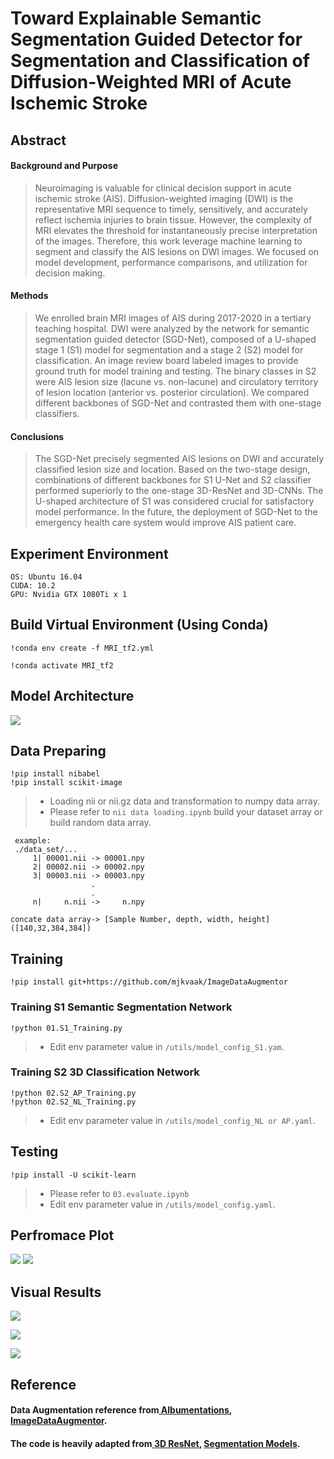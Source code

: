 # Toward Explainable Semantic Segmentation Guided Detector for Segmentation and Classification of Diffusion-Weighted MRI of Acute Ischemic Stroke
## Abstract
#### Background and Purpose
> Neuroimaging is valuable for clinical decision support in acute ischemic stroke (AIS). Diffusion-weighted imaging (DWI) is the representative MRI sequence to timely, sensitively, and accurately reflect ischemia injuries to brain tissue. However, the complexity of MRI elevates the threshold for instantaneously precise interpretation of the images. Therefore, this work leverage machine learning to segment and classify the AIS lesions on DWI images. We focused on model development, performance comparisons, and utilization for decision making.
#### Methods
> We enrolled brain MRI images of AIS during 2017-2020 in a tertiary teaching hospital. DWI were analyzed by the network for semantic segmentation guided detector (SGD-Net), composed of a U-shaped stage 1 (S1) model for segmentation and a stage 2 (S2) model for classification. An image review board labeled images to provide ground truth for model training and testing. The binary classes in S2 were AIS lesion size (lacune vs. non-lacune) and circulatory territory of lesion location (anterior vs. posterior circulation). We compared different backbones of SGD-Net and contrasted them with one-stage classifiers.
#### Conclusions
> The SGD-Net precisely segmented AIS lesions on DWI and accurately classified lesion size and location. Based on the two-stage design, combinations of different backbones for S1 U-Net and S2 classifier performed superiorly to the one-stage 3D-ResNet and 3D-CNNs. The U-shaped architecture of S1 was considered crucial for satisfactory model performance. In the future, the deployment of SGD-Net to the emergency health care system would improve AIS patient care. 

## Experiment Environment

```
OS: Ubuntu 16.04
CUDA: 10.2
GPU: Nvidia GTX 1080Ti x 1
```
## Build Virtual Environment (Using Conda)

```
!conda env create -f MRI_tf2.yml

!conda activate MRI_tf2
```
## Model Architecture
<img src='https://github.com/IlikeBB/F3DD/blob/main/plot_results/%E6%9E%B6%E6%A7%8B%E5%9C%96.jpg'>

## Data Preparing
```
!pip install nibabel
!pip install scikit-image
```
> * Loading nii or nii.gz data and transformation to numpy data array.
> * Please refer to `nii data loading.ipynb` build your dataset array or build random data array.
```
 example:
 ./data_set/...
     1| 00001.nii -> 00001.npy
     2| 00002.nii -> 00002.npy
     3| 00003.nii -> 00003.npy
                  .
                  .
     n|     n.nii ->     n.npy
```
```
concate data array-> [Sample Number, depth, width, height] ([140,32,384,384])
```

## Training
```
!pip install git+https://github.com/mjkvaak/ImageDataAugmentor
```
### Training S1 Semantic Segmentation Network
```
!python 01.S1_Training.py
```
> * Edit env parameter value in `/utils/model_config_S1.yam`.

### Training S2 3D Classification Network

```
!python 02.S2_AP_Training.py
!python 02.S2_NL_Training.py
```
> * Edit env parameter value in `/utils/model_config_NL or AP.yaml`.

## Testing
```
!pip install -U scikit-learn
```
> * Please refer to `03.evaluate.ipynb`
> * Edit env parameter value in `/utils/model_config.yaml`.

## Perfromace Plot
<img src='https://github.com/IlikeBB/F3DD/blob/main/plot_results/fig4-5%20revise%20table.001.png'>
<img src='https://github.com/IlikeBB/F3DD/blob/main/plot_results/fig4-5%20revise%20table.002.png'>

## Visual Results
<img src='https://github.com/IlikeBB/F3DD/blob/main/plot_results/is0309.gif'></p>
<img src='https://github.com/IlikeBB/F3DD/blob/main/plot_results/is0316.gif'></p>
<img src='https://github.com/IlikeBB/F3DD/blob/main/plot_results/is0323.gif'></p>

## Reference
#### Data Augmentation reference from<a href='https://github.com/albumentations-team/albumentations'> Albumentations</a>, <a href='https://github.com/mjkvaak/ImageDataAugmentor'> ImageDataAugmentor</a>.
#### The code is heavily adapted from<a href='https://github.com/JihongJu/keras-resnet3d'> 3D ResNet</a>, <a href='https://github.com/qubvel/segmentation_models'> Segmentation Models</a>.
